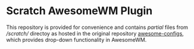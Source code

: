 # Scratch AwesomeWM Plugin

This repository is provided for convenience and contains *partial* files from */scratch/* directoy as hosted in the original repository [awesome-configs](http://git.sysphere.org/awesome-configs), which provides drop-down functionality in AwesomeWM.

